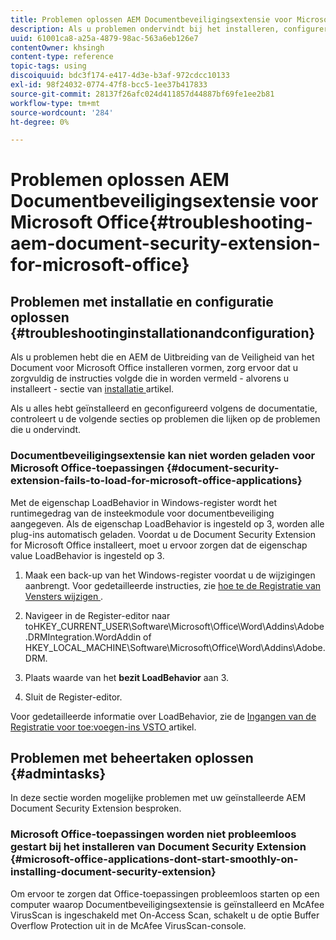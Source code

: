 ```yaml
---
title: Problemen oplossen AEM Documentbeveiligingsextensie voor Microsoft Office
description: Als u problemen ondervindt bij het installeren, configureren of gebruiken van de AEM Document Security Extension for Microsoft Office, volgt u de instructies in dit document.
uuid: 61001ca8-a25a-4879-98ac-563a6eb126e7
contentOwner: khsingh
content-type: reference
topic-tags: using
discoiquuid: bdc3f174-e417-4d3e-b3af-972cdcc10133
exl-id: 98f24032-0774-47f8-bcc5-1ee37b417833
source-git-commit: 28137f26afc024d411857d44887bf69fe1ee2b81
workflow-type: tm+mt
source-wordcount: '284'
ht-degree: 0%

---
```


# Problemen oplossen AEM Documentbeveiligingsextensie voor Microsoft Office{#troubleshooting-aem-document-security-extension-for-microsoft-office}

## Problemen met installatie en configuratie oplossen {#troubleshootinginstallationandconfiguration}

Als u problemen hebt die en AEM de Uitbreiding van de Veiligheid van het Document voor Microsoft Office installeren vormen, zorg ervoor dat u zorgvuldig de instructies volgde die in worden vermeld - alvorens u installeert - sectie van [ installatie ](installing-configuring-aemdsext.md) artikel.

Als u alles hebt geïnstalleerd en geconfigureerd volgens de documentatie, controleert u de volgende secties op problemen die lijken op de problemen die u ondervindt.

### Documentbeveiligingsextensie kan niet worden geladen voor Microsoft Office-toepassingen {#document-security-extension-fails-to-load-for-microsoft-office-applications}

Met de eigenschap LoadBehavior in Windows-register wordt het runtimegedrag van de insteekmodule voor documentbeveiliging aangegeven. Als de eigenschap LoadBehavior is ingesteld op 3, worden alle plug-ins automatisch geladen. Voordat u de Document Security Extension for Microsoft Office installeert, moet u ervoor zorgen dat de eigenschap value LoadBehavior is ingesteld op 3.

1. Maak een back-up van het Windows-register voordat u de wijzigingen aanbrengt. Voor gedetailleerde instructies, zie [ hoe te de Registratie van Vensters wijzigen ](https://support.microsoft.com/en-us/kb/136393).
1. Navigeer in de Register-editor naar toHKEY_CURRENT_USER\Software\Microsoft\Office\Word\Addins\Adobe.DRMIntegration.WordAddin of HKEY_LOCAL_MACHINE\Software\Microsoft\Office\Word\Addins\Adobe.DRM.
1. Plaats waarde van het **bezit LoadBehavior** aan 3.

1. Sluit de Register-editor.

Voor gedetailleerde informatie over LoadBehavior, zie de [ Ingangen van de Registratie voor toe:voegen-ins VSTO ](https://msdn.microsoft.com/en-us/library/bb386106.aspx#LoadBehavior) artikel.

## Problemen met beheertaken oplossen {#admintasks}

In deze sectie worden mogelijke problemen met uw geïnstalleerde AEM Document Security Extension besproken.

### Microsoft Office-toepassingen worden niet probleemloos gestart bij het installeren van Document Security Extension {#microsoft-office-applications-dont-start-smoothly-on-installing-document-security-extension}

Om ervoor te zorgen dat Office-toepassingen probleemloos starten op een computer waarop Documentbeveiligingsextensie is geïnstalleerd en McAfee VirusScan is ingeschakeld met On-Access Scan, schakelt u de optie Buffer Overflow Protection uit in de McAfee VirusScan-console.
